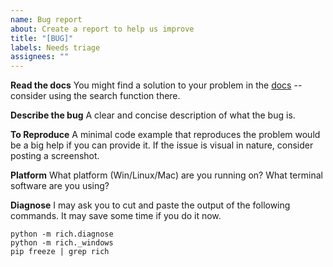 ```yaml
---
name: Bug report
about: Create a report to help us improve
title: "[BUG]"
labels: Needs triage
assignees: ""
---
```


**Read the docs**
You might find a solution to your problem in the [docs](https://rich.readthedocs.io/en/latest/introduction.html) -- consider using the search function there.

**Describe the bug**
A clear and concise description of what the bug is.

**To Reproduce**
A minimal code example that reproduces the problem would be a big help if you can provide it. If the issue is visual in nature, consider posting a screenshot.

**Platform**
What platform (Win/Linux/Mac) are you running on? What terminal software are you using?

**Diagnose**
I may ask you to cut and paste the output of the following commands. It may save some time if you do it now.

```
python -m rich.diagnose
python -m rich._windows
pip freeze | grep rich
```
